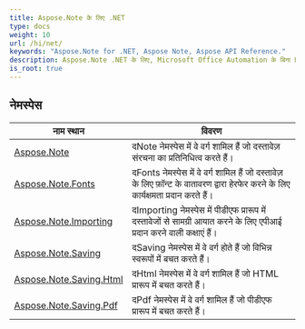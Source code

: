 ```yaml
---
title: Aspose.Note के लिए .NET
type: docs
weight: 10
url: /hi/net/
keywords: "Aspose.Note for .NET, Aspose Note, Aspose API Reference."
description: Aspose.Note .NET के लिए, Microsoft Office Automation के बिना Microsoft OneNote फ़ाइलों के साथ प्रोग्राम करना संभव है।
is_root: true
---
```


## नेमस्पेस

| नाम स्थान | विवरण |
| --- | --- |
| [Aspose.Note](./aspose.note/) | दNote नेमस्पेस में वे वर्ग शामिल हैं जो दस्तावेज़ संरचना का प्रतिनिधित्व करते हैं। |
| [Aspose.Note.Fonts](./aspose.note.fonts/) | दFonts नेमस्पेस में वे वर्ग शामिल हैं जो दस्तावेज़ के लिए फ़ॉन्ट के वातावरण द्वारा हेरफेर करने के लिए कार्यक्षमता प्रदान करते हैं। |
| [Aspose.Note.Importing](./aspose.note.importing/) | दImporting नेमस्पेस में पीडीएफ प्रारूप में दस्तावेजों से सामग्री आयात करने के लिए एपीआई प्रदान करने वाली कक्षाएं हैं। |
| [Aspose.Note.Saving](./aspose.note.saving/) | दSaving नेमस्पेस में वे वर्ग होते हैं जो विभिन्न स्वरूपों में बचत करते हैं। |
| [Aspose.Note.Saving.Html](./aspose.note.saving.html/) | दHtml नेमस्पेस में वे वर्ग शामिल हैं जो HTML प्रारूप में बचत करते हैं। |
| [Aspose.Note.Saving.Pdf](./aspose.note.saving.pdf/) | दPdf नेमस्पेस में वे वर्ग शामिल हैं जो पीडीएफ प्रारूप में बचत करते हैं। |


